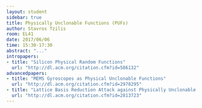 ```yaml
---
layout: student
sidebar: true
title: Physically Unclonable Functions (PUFs)
author: Stavros Tzilis
room: EL41
date: 2017/06/06
time: 15:30-17:30
abstract: "..."
intropapers:
- title: "Silicon Physical Random Functions"
  url: "http://dl.acm.org/citation.cfm?id=586132"
advancedpapers:
- title: "MEMS Gyroscopes as Physical Unclonable Functions"
  url: "http://dl.acm.org/citation.cfm?id=2978295"
- title: "Lattice Basis Reduction Attack against Physically Unclonable Functions"
  url: "http://dl.acm.org/citation.cfm?id=2813723"
---
```


